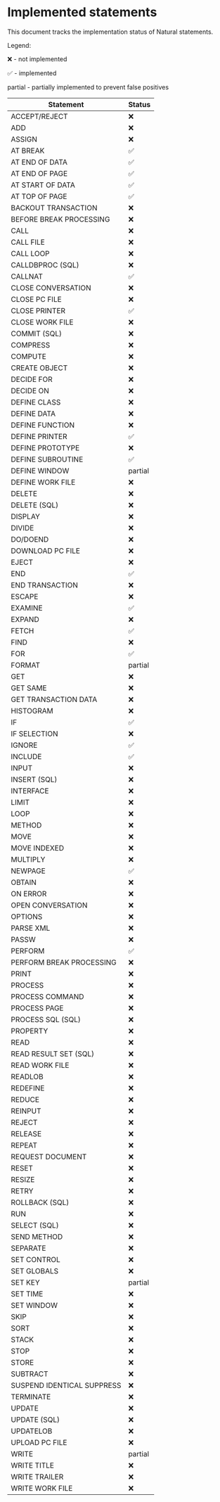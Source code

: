 # Implemented statements

This document tracks the implementation status of Natural statements.

Legend:

:x: - not implemented

:white_check_mark: - implemented

partial - partially implemented to prevent false positives

| Statement | Status |
| --- | -- |
| ACCEPT/REJECT | :x: |
| ADD | :x: |
| ASSIGN | :x: |
| AT BREAK | :white_check_mark: |
| AT END OF DATA | :white_check_mark: |
| AT END OF PAGE | :white_check_mark: |
| AT START OF DATA | :white_check_mark: |
| AT TOP OF PAGE | :white_check_mark: |
| BACKOUT TRANSACTION | :x: |
| BEFORE BREAK PROCESSING | :x: |
| CALL | :x: |
| CALL FILE | :x: |
| CALL LOOP | :x: |
| CALLDBPROC (SQL) | :x: |
| CALLNAT | :white_check_mark: |
| CLOSE CONVERSATION | :x: |
| CLOSE PC FILE | :x: |
| CLOSE PRINTER | :white_check_mark: |
| CLOSE WORK FILE | :x: |
| COMMIT (SQL) | :x: |
| COMPRESS | :x: |
| COMPUTE | :x: |
| CREATE OBJECT | :x: |
| DECIDE FOR | :x: |
| DECIDE ON | :x: |
| DEFINE CLASS | :x: |
| DEFINE DATA | :x: |
| DEFINE FUNCTION | :x: |
| DEFINE PRINTER | :white_check_mark: |
| DEFINE PROTOTYPE | :x: |
| DEFINE SUBROUTINE | :white_check_mark: |
| DEFINE WINDOW | partial |
| DEFINE WORK FILE | :x: |
| DELETE | :x: |
| DELETE (SQL) | :x: |
| DISPLAY | :x: |
| DIVIDE | :x: |
| DO/DOEND | :x: |
| DOWNLOAD PC FILE | :x: |
| EJECT | :x: |
| END | :white_check_mark: |
| END TRANSACTION | :x: |
| ESCAPE | :x: |
| EXAMINE | :white_check_mark: |
| EXPAND | :x: |
| FETCH | :white_check_mark: |
| FIND | :x: |
| FOR | :white_check_mark: |
| FORMAT | partial |
| GET | :x: |
| GET SAME | :x: |
| GET TRANSACTION DATA | :x: |
| HISTOGRAM | :x: |
| IF | :white_check_mark: |
| IF SELECTION | :x: |
| IGNORE | :white_check_mark: |
| INCLUDE | :white_check_mark: |
| INPUT | :x: |
| INSERT (SQL) | :x: |
| INTERFACE | :x: |
| LIMIT | :x: |
| LOOP | :x: |
| METHOD | :x: |
| MOVE | :x: |
| MOVE INDEXED | :x: |
| MULTIPLY | :x: |
| NEWPAGE | :white_check_mark: |
| OBTAIN | :x: |
| ON ERROR | :x: |
| OPEN CONVERSATION | :x: |
| OPTIONS | :x: |
| PARSE XML | :x: |
| PASSW | :x: |
| PERFORM | :white_check_mark: |
| PERFORM BREAK PROCESSING | :x: |
| PRINT | :x: |
| PROCESS | :x: |
| PROCESS COMMAND | :x: |
| PROCESS PAGE | :x: |
| PROCESS SQL (SQL) | :x: |
| PROPERTY | :x: |
| READ | :x: |
| READ RESULT SET (SQL) | :x: |
| READ WORK FILE | :x: |
| READLOB | :x: |
| REDEFINE | :x: |
| REDUCE | :x: |
| REINPUT | :x: |
| REJECT | :x: |
| RELEASE | :x: |
| REPEAT | :x: |
| REQUEST DOCUMENT | :x: |
| RESET | :x: |
| RESIZE | :x: |
| RETRY | :x: |
| ROLLBACK (SQL) | :x: |
| RUN | :x: |
| SELECT (SQL) | :x: |
| SEND METHOD | :x: |
| SEPARATE | :x: |
| SET CONTROL | :x: |
| SET GLOBALS | :x: |
| SET KEY | partial |
| SET TIME | :x: |
| SET WINDOW | :x: |
| SKIP | :x: |
| SORT | :x: |
| STACK | :x: |
| STOP | :x: |
| STORE | :x: |
| SUBTRACT | :x: |
| SUSPEND IDENTICAL SUPPRESS | :x: |
| TERMINATE | :x: |
| UPDATE | :x: |
| UPDATE (SQL) | :x: |
| UPDATELOB | :x: |
| UPLOAD PC FILE | :x: |
| WRITE | partial |
| WRITE TITLE | :x: |
| WRITE TRAILER | :x: |
| WRITE WORK FILE | :x: |
